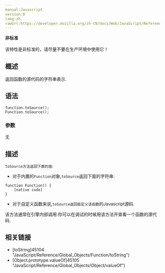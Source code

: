 ```yaml
---
manual:Javascript
version:0
lang:zh
rawUrl:https://developer.mozilla.org/zh-CN/docs/Web/JavaScript/Reference/Global_Objects/Function/ToSource
---
```






**非标准**<br></br>该特性是非标准的，请尽量不要在生产环境中使用它！





## 概述<a name="Summary"></a>


返回函数的源代码的字符串表示.


## 语法<a name="Syntax"></a>

```
function.toSource();
Function.toSource();

```

### 参数<a name="Parameters"></a>


无


## 描述<a name="Description"></a>


`toSource方法返回下面的值`:


* 对于内置的`Function`对象,`toSource`返回下面的字符串:

```
function Function() {
    [native code]
}
```

* 对于自定义函数来说,`toSource返回能定义该函数`的Javascript源码.


该方法通常在引擎内部调用.你可以在调试的时候用该方法开查看一个函数的源代码.


## 相关链接<a name="See_Also"></a>

* [toString]45104 "JavaScript/Reference/Global_Objects/Function/toString")
* [Object.prototype.valueOf]45105 "JavaScript/Reference/Global_Objects/Object/valueOf")



